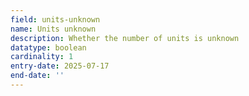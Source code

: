 ```yaml
---
field: units-unknown
name: Units unknown
description: Whether the number of units is unknown
datatype: boolean
cardinality: 1
entry-date: 2025-07-17
end-date: ''
---
```

